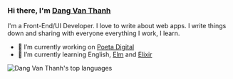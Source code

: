 ### Hi there, I'm [Dang Van Thanh](https://dangthanh.org)

I'm a Front-End/UI Developer. I love to write about web apps. I write things down and sharing with everyone everything I work, I learn.

- 🔭 I’m currently working on [Poeta Digital](https://poetadigital.com/)
- 🌱 I’m currently learning English, [Elm](https://elm-lang.org/) and [Elixir](https://elixir-lang.org/)
<!--
- 👯 I’m looking to collaborate on ...
- 🤔 I’m looking for help with ...
- 💬 Ask me about ...
- 📫 How to reach me: ...
- 😄 Pronouns: ...
- ⚡ Fun fact: ...
-->

![Dang Van Thanh's top languages](https://github-readme-stats.vercel.app/api/top-langs/?username=dangvanthanh&theme=dracula&layout=compact)
